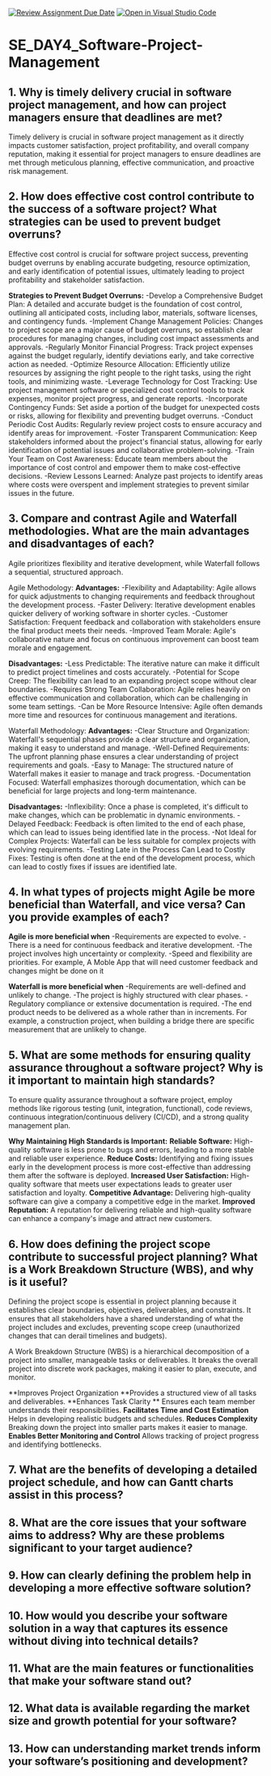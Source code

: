 [![Review Assignment Due Date](https://classroom.github.com/assets/deadline-readme-button-22041afd0340ce965d47ae6ef1cefeee28c7c493a6346c4f15d667ab976d596c.svg)](https://classroom.github.com/a/9pw6JKcu)
[![Open in Visual Studio Code](https://classroom.github.com/assets/open-in-vscode-2e0aaae1b6195c2367325f4f02e2d04e9abb55f0b24a779b69b11b9e10269abc.svg)](https://classroom.github.com/online_ide?assignment_repo_id=18719345&assignment_repo_type=AssignmentRepo)
# SE_DAY4_Software-Project-Management
## 1. Why is timely delivery crucial in software project management, and how can project managers ensure that deadlines are met?
Timely delivery is crucial in software project management as it directly impacts customer satisfaction, project profitability, and overall company reputation, making it essential for project managers to ensure deadlines are met through meticulous planning, effective communication, and proactive risk management. 

## 2. How does effective cost control contribute to the success of a software project? What strategies can be used to prevent budget overruns?
Effective cost control is crucial for software project success, preventing budget overruns by enabling accurate budgeting, resource optimization, and early identification of potential issues, ultimately leading to project profitability and stakeholder satisfaction. 

**Strategies to Prevent Budget Overruns:**
-Develop a Comprehensive Budget Plan:
A detailed and accurate budget is the foundation of cost control, outlining all anticipated costs, including labor, materials, software licenses, and contingency funds. 
-Implement Change Management Policies:
Changes to project scope are a major cause of budget overruns, so establish clear procedures for managing changes, including cost impact assessments and approvals. 
-Regularly Monitor Financial Progress:
Track project expenses against the budget regularly, identify deviations early, and take corrective action as needed. 
-Optimize Resource Allocation:
Efficiently utilize resources by assigning the right people to the right tasks, using the right tools, and minimizing waste. 
-Leverage Technology for Cost Tracking:
Use project management software or specialized cost control tools to track expenses, monitor project progress, and generate reports. 
-Incorporate Contingency Funds:
Set aside a portion of the budget for unexpected costs or risks, allowing for flexibility and preventing budget overruns. 
-Conduct Periodic Cost Audits:
Regularly review project costs to ensure accuracy and identify areas for improvement. 
-Foster Transparent Communication:
Keep stakeholders informed about the project's financial status, allowing for early identification of potential issues and collaborative problem-solving. 
-Train Your Team on Cost Awareness:
Educate team members about the importance of cost control and empower them to make cost-effective decisions. 
-Review Lessons Learned:
Analyze past projects to identify areas where costs were overspent and implement strategies to prevent similar issues in the future.

## 3. Compare and contrast Agile and Waterfall methodologies. What are the main advantages and disadvantages of each?
Agile prioritizes flexibility and iterative development, while Waterfall follows a sequential, structured approach.

Agile Methodology:
**Advantages:**
-Flexibility and Adaptability: Agile allows for quick adjustments to changing requirements and feedback throughout the development process. 
-Faster Delivery: Iterative development enables quicker delivery of working software in shorter cycles. 
-Customer Satisfaction: Frequent feedback and collaboration with stakeholders ensure the final product meets their needs. 
-Improved Team Morale: Agile's collaborative nature and focus on continuous improvement can boost team morale and engagement. 

**Disadvantages:**
-Less Predictable: The iterative nature can make it difficult to predict project timelines and costs accurately. 
-Potential for Scope Creep: The flexibility can lead to an expanding project scope without clear boundaries. 
-Requires Strong Team Collaboration: Agile relies heavily on effective communication and collaboration, which can be challenging in some team settings. 
-Can be More Resource Intensive: Agile often demands more time and resources for continuous management and iterations. 

Waterfall Methodology:
**Advantages:**
-Clear Structure and Organization: Waterfall's sequential phases provide a clear structure and organization, making it easy to understand and manage. 
-Well-Defined Requirements: The upfront planning phase ensures a clear understanding of project requirements and goals. 
-Easy to Manage: The structured nature of Waterfall makes it easier to manage and track progress. 
-Documentation Focused: Waterfall emphasizes thorough documentation, which can be beneficial for large projects and long-term maintenance. 

**Disadvantages:**
-Inflexibility: Once a phase is completed, it's difficult to make changes, which can be problematic in dynamic environments. 
-Delayed Feedback: Feedback is often limited to the end of each phase, which can lead to issues being identified late in the process. 
-Not Ideal for Complex Projects: Waterfall can be less suitable for complex projects with evolving requirements. 
-Testing Late in the Process Can Lead to Costly Fixes: Testing is often done at the end of the development process, which can lead to costly fixes if issues are identified late. 
## 4. In what types of projects might Agile be more beneficial than Waterfall, and vice versa? Can you provide examples of each?

**Agile is more beneficial when**
-Requirements are expected to evolve.
-There is a need for continuous feedback and iterative development.
-The project involves high uncertainty or complexity.
-Speed and flexibility are priorities.
For example, A Moble App that will need customer feedback and changes might be done on it 

**Waterfall is more beneficial when**
-Requirements are well-defined and unlikely to change.
-The project is highly structured with clear phases.
-Regulatory compliance or extensive documentation is required.
-The end product needs to be delivered as a whole rather than in increments.
For example, a construction project, when building a bridge there are specific measurement that are unlikely to change. 

## 5. What are some methods for ensuring quality assurance throughout a software project? Why is it important to maintain high standards?
To ensure quality assurance throughout a software project, employ methods like rigorous testing (unit, integration, functional), code reviews, continuous integration/continuous delivery (CI/CD), and a strong quality management plan.

**Why Maintaining High Standards is Important:**
**Reliable Software:**
High-quality software is less prone to bugs and errors, leading to a more stable and reliable user experience.
**Reduce Costs:**
Identifying and fixing issues early in the development process is more cost-effective than addressing them after the software is deployed.
**Increased User Satisfaction:**
High-quality software that meets user expectations leads to greater user satisfaction and loyalty.
**Competitive Advantage:**
Delivering high-quality software can give a company a competitive edge in the market.
**Improved Reputation:**
A reputation for delivering reliable and high-quality software can enhance a company's image and attract new customers. 

## 6. How does defining the project scope contribute to successful project planning? What is a Work Breakdown Structure (WBS), and why is it useful?
Defining the project scope is essential in project planning because it establishes clear boundaries, objectives, deliverables, and constraints. It ensures that all stakeholders have a shared understanding of what the project includes and excludes, preventing scope creep (unauthorized changes that can derail timelines and budgets).

A Work Breakdown Structure (WBS) is a hierarchical decomposition of a project into smaller, manageable tasks or deliverables. It breaks the overall project into discrete work packages, making it easier to plan, execute, and monitor.

**Improves Project Organization **Provides a structured view of all tasks and deliverables.
**Enhances Task Clarity ** Ensures each team member understands their responsibilities.
**Facilitates Time and Cost Estimation** Helps in developing realistic budgets and schedules.
**Reduces Complexity** Breaking down the project into smaller parts makes it easier to manage.
**Enables Better Monitoring and Control** Allows tracking of project progress and identifying bottlenecks.

## 7. What are the benefits of developing a detailed project schedule, and how can Gantt charts assist in this process?

## 8. What are the core issues that your software aims to address? Why are these problems significant to your target audience?
## 9. How can clearly defining the problem help in developing a more effective software solution?
## 10. How would you describe your software solution in a way that captures its essence without diving into technical details?
## 11. What are the main features or functionalities that make your software stand out?
## 12. What data is available regarding the market size and growth potential for your software?
## 13. How can understanding market trends inform your software’s positioning and development?
